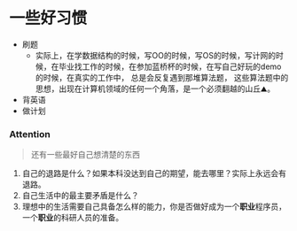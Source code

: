 # 一些好习惯

* 刷题 
  * 实际上，在学数据结构的时候，写OO的时候，写OS的时候，写计网的时候，在毕业找工作的时候，在参加蓝桥杯的时候，在写自己好玩的demo的时候，在真实的工作中， 总是会反复遇到那堆算法题， 这些算法题中的思想，出现在计算机领域的任何一个角落，是一个必须翻越的山丘⛰️。
* 背英语
* 做计划

### Attention

> 还有一些最好自己想清楚的东西

1. 自己的退路是什么？如果本科没达到自己的期望，能去哪里？实际上永远会有退路。
2. 自己生活中的最主要矛盾是什么？
3. 理想中的生活需要自己具备怎么样的能力，你是否做好成为一个**职业**程序员，一个**职业**的科研人员的准备。

